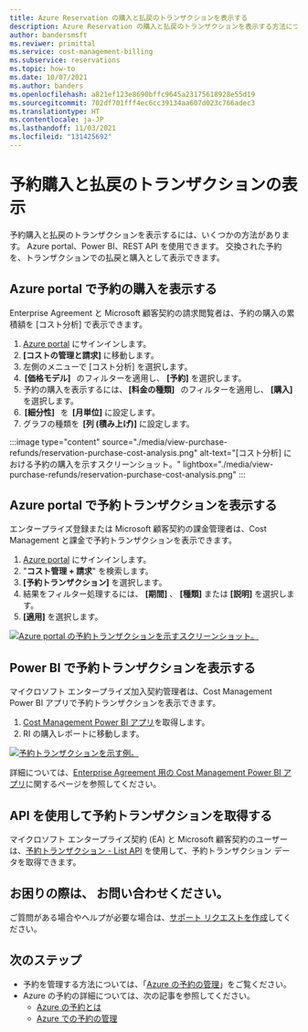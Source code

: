 ```yaml
---
title: Azure Reservation の購入と払戻のトランザクションを表示する
description: Azure Reservation の購入と払戻のトランザクションを表示する方法について学習します。
author: bandersmsft
ms.reviwer: primittal
ms.service: cost-management-billing
ms.subservice: reservations
ms.topic: how-to
ms.date: 10/07/2021
ms.author: banders
ms.openlocfilehash: a821ef123e8690bffc9645a23175618928e55d19
ms.sourcegitcommit: 702df701fff4ec6cc39134aa607d023c766adec3
ms.translationtype: HT
ms.contentlocale: ja-JP
ms.lasthandoff: 11/03/2021
ms.locfileid: "131425692"
---
```

# <a name="view-reservation-purchase-and-refund-transactions"></a>予約購入と払戻のトランザクションの表示

予約購入と払戻のトランザクションを表示するには、いくつかの方法があります。 Azure portal、Power BI、REST API を使用できます。 交換された予約を、トランザクションでの払戻と購入として表示できます。

## <a name="view-reservation-purchases-in-the-azure-portal"></a>Azure portal で予約の購入を表示する

Enterprise Agreement と Microsoft 顧客契約の請求閲覧者は、予約の購入の累積額を [コスト分析] で表示できます。

1. [Azure portal](https://portal.azure.com) にサインインします。
1. **[コストの管理と請求]** に移動します。
1. 左側のメニューで [コスト分析] を選択します。
1.  **[価格モデル]**   のフィルターを適用し、 **[予約]** を選択します。
1. 予約の購入を表示するには、 **[料金の種類]**   のフィルターを適用し、 **[購入]** を選択します。
1.  **[細分性]**   を  **[月単位]** に設定します。
1. グラフの種類を  **[列 (積み上げ)]** に設定します。

:::image type="content" source="./media/view-purchase-refunds/reservation-purchase-cost-analysis.png" alt-text="[コスト分析] における予約の購入を示すスクリーンショット。" lightbox="./media/view-purchase-refunds/reservation-purchase-cost-analysis.png" :::

## <a name="view-reservation-transactions-in-the-azure-portal"></a>Azure portal で予約トランザクションを表示する

エンタープライズ登録または Microsoft 顧客契約の課金管理者は、Cost Management と課金で予約トランザクションを表示できます。

1. [Azure portal](https://portal.azure.com) にサインインします。
1. "**コスト管理 + 請求**" を検索します。
1. **[予約トランザクション]** を選択します。
1. 結果をフィルター処理するには、 **[期間]** 、 **[種類]** または **[説明]** を選択します。
1. **[適用]** を選択します。

[![Azure portal の予約トランザクションを示すスクリーンショット。](./media/view-purchase-refunds/azure-portal-reservation-transactions.png)](./media/view-purchase-refunds/azure-portal-reservation-transactions.png#lightbox)

## <a name="view-reservation-transactions-in-power-bi"></a>Power BI で予約トランザクションを表示する

マイクロソフト エンタープライズ加入契約管理者は、Cost Management Power BI アプリで予約トランザクションを表示できます。

1. [Cost Management Power BI アプリ](https://appsource.microsoft.com/product/power-bi/costmanagement.azurecostmanagementapp)を取得します。
1. RI の購入レポートに移動します。

[![予約トランザクションを示す例。](./media/view-purchase-refunds/power-bi-reservation-transactions.png)](./media/view-purchase-refunds/power-bi-reservation-transactions.png#lightbox)

詳細については、[Enterprise Agreement 用の Cost Management Power BI アプリ](../costs/analyze-cost-data-azure-cost-management-power-bi-template-app.md)に関するページを参照してください。

## <a name="use-apis-to-get-reservation-transactions"></a>API を使用して予約トランザクションを取得する

マイクロソフト エンタープライズ契約 (EA) と Microsoft 顧客契約のユーザーは、[予約トランザクション - List API](/rest/api/consumption/reservationtransactions/list) を使用して、予約トランザクション データを取得できます。

## <a name="need-help-contact-us"></a>お困りの際は、 お問い合わせください。

ご質問がある場合やヘルプが必要な場合は、[サポート リクエストを作成](https://portal.azure.com/#blade/Microsoft_Azure_Support/HelpAndSupportBlade/newsupportrequest)してください。

## <a name="next-steps"></a>次のステップ

- 予約を管理する方法については、「[Azure の予約の管理](manage-reserved-vm-instance.md)」をご覧ください。
- Azure の予約の詳細については、次の記事を参照してください。
  - [Azure の予約とは](save-compute-costs-reservations.md)
  - [Azure での予約の管理](manage-reserved-vm-instance.md)
